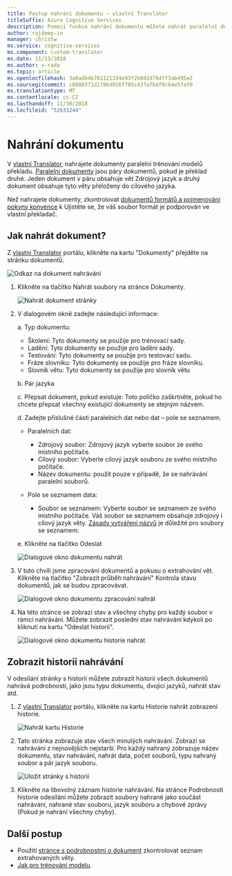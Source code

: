 ```yaml
---
title: Postup nahrání dokumentu – vlastní Translator
titleSuffix: Azure Cognitive Services
description: Pomocí funkce nahrání dokumentu můžete nahrát paralelní dokument pro vaši školení. Paralelní dokumenty jsou páry dokumentů, pokud je překlad druhé. Jeden dokument v páru obsahuje vět Zdrojový jazyk a druhý dokument obsahuje tyto věty přeloženy do cílového jazyka.
author: rajdeep-in
manager: christw
ms.service: cognitive-services
ms.component: custom-translator
ms.date: 11/13/2018
ms.author: v-rada
ms.topic: article
ms.openlocfilehash: 3a0adb4b761121334e93f2b8d2d764ff3ab495e2
ms.sourcegitcommit: c8088371d1786d016f785c437a7b4f9c64e57af0
ms.translationtype: MT
ms.contentlocale: cs-CZ
ms.lasthandoff: 11/30/2018
ms.locfileid: "52633244"
---
```

# <a name="upload-a-document"></a>Nahrání dokumentu

V [vlastní Translator](https://portal.customtranslator.azure.ai), nahrajete dokumenty paralelní trénování modelů překladu. [Paralelní dokumenty](what-are-parallel-documents.md) jsou páry dokumentů, pokud je překlad druhé. Jeden dokument v páru obsahuje vět Zdrojový jazyk a druhý dokument obsahuje tyto věty přeloženy do cílového jazyka.

Než nahrajete dokumenty, zkontrolovat [dokumentů formátů a pojmenování pokyny konvence](document-formats-naming-convention.md) k Ujistěte se, že váš soubor formát je podporován ve vlastní překladač.

## <a name="how-to-upload-document"></a>Jak nahrát dokument?

Z [vlastní Translator](https://portal.customtranslator.azure.ai) portálu, klikněte na kartu "Dokumenty" přejděte na stránku dokumentů.

![Odkaz na dokument nahrávání](media/how-to/how-to-upload-1.png)


1.  Klikněte na tlačítko Nahrát soubory na stránce Dokumenty.

    ![Nahrát dokument stránky](media/how-to/how-to-upload-2.png)

2.  V dialogovém okně zadejte následující informace:

    a.  Typ dokumentu:

    -  Školení: Tyto dokumenty se použije pro trénovací sady.
    -  Ladění: Tyto dokumenty se použije pro ladění sady.
    -  Testování: Tyto dokumenty se použije pro testovací sadu.
    -  Fráze slovníku: Tyto dokumenty se použije pro fráze slovníku.
    -  Slovník větu: Tyto dokumenty se použije pro slovník větu

    b.  Pár jazyka

    c.  Přepsat dokument, pokud existuje: Toto políčko zaškrtněte, pokud ho chcete přepsat všechny existující dokumenty se stejným názvem.

    d.  Zadejte příslušné části paralelních dat nebo dat – pole se seznamem.

    -  Paralelních dat:
        -  Zdrojový soubor: Zdrojový jazyk vyberte soubor ze svého místního počítače.
        -  Cílový soubor: Vyberte cílový jazyk souboru ze svého místního počítače.
        -  Název dokumentu: použít pouze v případě, že se nahrávání paralelní souborů.

    - Pole se seznamem data:
        -  Soubor se seznamem: Vyberte soubor se seznamem ze svého místního počítače. Váš soubor se seznamem obsahuje zdrojový i cílový jazyk věty. [Zásady vytváření názvů](document-formats-naming-convention.md) je důležité pro soubory se seznamem.

    e.  Klikněte na tlačítko Odeslat

    ![Dialogové okno dokumentu nahrát](media/how-to/how-to-upload-dialog.png)

3.  V tuto chvíli jsme zpracování dokumentů a pokusu o extrahování vět. Klikněte na tlačítko "Zobrazit průběh nahrávání" Kontrola stavu dokumentů, jak se budou zpracovávat.

    ![Dialogové okno dokumentu zpracování nahrát](media/how-to/how-to-upload-processing-dialog.png)

4.  Na této stránce se zobrazí stav a všechny chyby pro každý soubor v rámci nahrávání. Můžete zobrazit poslední stav nahrávání kdykoli po kliknutí na kartu "Odeslat historii".

    ![Dialogové okno dokumentu historie nahrát](media/how-to/how-to-upload-document-history.png)


## <a name="view-upload-history"></a>Zobrazit historii nahrávání

V odesílání stránky s historií můžete zobrazit historii všech dokumentů nahrává podrobnosti, jako jsou typu dokumentu, dvojici jazyků, nahrát stav atd.

1. Z [vlastní Translator](https://portal.customtranslator.azure.ai) portálu, klikněte na kartu Historie nahrát zobrazení historie.

    ![Nahrát kartu Historie](media/how-to/how-to-upload-history-1.png)

2. Tato stránka zobrazuje stav všech minulých nahrávání. Zobrazí se nahrávání z nejnovějších nejstarší. Pro každý nahraný zobrazuje název dokumentu, stav nahrávání, nahrát data, počet souborů, typu nahraný soubor a pár jazyk souboru.

    ![Uložit stránky s historií](media/how-to/how-to-document-history-2.png)

3. Klikněte na libovolný záznam historie nahrávání. Na stránce Podrobnosti historie odesílání můžete zobrazit soubory nahrané jako součást nahrávání, nahrané stav souboru, jazyk souboru a chybové zprávy (Pokud je nahrání všechny chyby).

## <a name="next-steps"></a>Další postup

- Použití [stránce s podrobnostmi o dokument](how-to-view-document-details.md) zkontrolovat seznam extrahovaných věty.
- [Jak pro trénování modelu](how-to-train-model.md).
